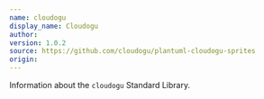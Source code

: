 ```yaml
---
name: cloudogu
display_name: Cloudogu
author: 
version: 1.0.2
source: https://github.com/cloudogu/plantuml-cloudogu-sprites
origin: 
---
```


Information about the `cloudogu` Standard Library.
